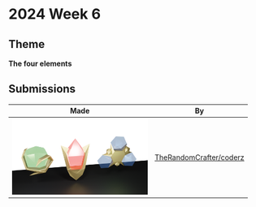 # 2024 Week 6


## Theme

**The four elements**


## Submissions

| Made | By |
|------|----|
| <img src="./TheRandomCrafter/SpiritualStones.png" height="150" /> | [TheRandomCrafter/coderz](./TheRandomCrafter/) |
